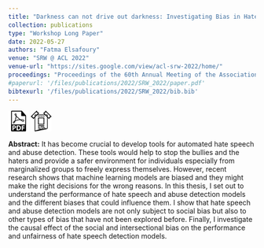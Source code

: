 ```yaml
---
title: "Darkness can not drive out darkness: Investigating Bias in Hate SpeechDetection Models"
collection: publications
type: "Workshop Long Paper"
date: 2022-05-27
authors: "Fatma Elsafoury"
venue: "SRW @ ACL 2022"
venue-url: "https://sites.google.com/view/acl-srw-2022/home/"
proceedings: "Proceedings of the 60th Annual Meeting of the Association for Computational Linguistics: Student Research Workshop"
#paperurl: '/files/publications/2022/SRW_2022/paper.pdf'
bibtexurl: '/files/publications/2022/SRW_2022/bib.bib'
---
```

<a href="/files/publications/2022/SRW_2022/paper.pdf"><img src="/images/paper_symbol.png" alt="Link to paper" style="width:42px;height:42px;"></a>
<a href="/files/publications/2022/SRW_2022/ACL_SRW_2022_Poster.pdf"><img src="/images/poster_symbol.png" alt="Link to poster" style="width:42px;height:42px;"></a>


**Abstract:** It has become crucial to develop tools for automated hate speech and abuse detection. These tools would help to stop the bullies and the haters and provide a safer environment for individuals especially from marginalized groups to freely express themselves. However, recent research shows that machine learning models are biased and they might make the right decisions for the wrong reasons. In this thesis, I set out to understand the performance of hate speech and abuse detection models and the different biases that could influence them. I show that hate speech and abuse detection models are not only subject to social bias but also to other types of bias that have not been explored before. Finally, I investigate the causal effect of the social and intersectional bias on the performance and unfairness of hate speech detection models.